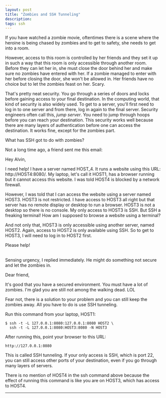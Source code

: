 ```yaml
---
layout: post
title: "Zombies and SSH Tunneling"
description: 
tags: ssh
---
```


If you have watched a zombie movie, oftentimes there is a scene where the heroine
is being chased by zombies and to get to safety, she needs to get into a room.

However, access to this room is controlled by her friends and they set it up in such a way 
that this room is only accessible 
through another room. Before they can let her in, she must close the door behind her
and make sure no zombies have entered with her. If a zombie managed to enter with her
before closing the door, she won't be allowed in.
Her friends have no choice but to let the zombies feast on her. Scary.

That's pretty neat security. You go through a series
of doors and locks before gaining access to your final destination.
In the computing world, that kind of security is also widely used. To get to a server, 
you'll first need to log in to one server and from there, log in again to the final server.
Security engineers often call this, *jump server*. 
You need to jump through hoops before you can reach your destination.
This security works well because there are many layers of authentication before one can access the destination.
It works fine, except for the zombies part.

What has SSH got to do with zombies?

Not a long time ago, a friend sent me this email:

>
Hey Alvin,
>
I need help! I have a server named HOST_4. It runs a website using this URL: http://HOST4:8080/.
My laptop, let's call it HOST1, has a browser running but it cannot access this website. 
I was told HOST4 is blocked by a network firewall.
>
However, I was told that I can access the website using a server named HOST3.
HOST3 is not restricted.
I have access to HOST3 all right but that server has no remote display or desktop to run a browser.
HOST3 is not a desktop so there is no console.
My only access to HOST3 is SSH. But SSH a freaking terminal! How am I supposed to browse a website using a terminal?
>
And not only that, HOST3 is only accessible using another server, named HOST2. Again, access to HOST2
is only available using SSH.
So to get to HOST3, I will need to log in to HOST2 first.
>
Please help!
>

<br>
Sensing urgency, I replied immediately. He might do something not secure and let the zombies in.

>
>
Dear friend,
>
It's good that you have a secured environment. You must have a lot of zombies.
I'm glad you are still not among the walking dead. LOL
>
Fear not, there is a solution to your problem
and you can still keep the zombies away. All you have to do is use SSH tunneling.
>
Run this command from your laptop, HOST1:
>
```
$ ssh -t -L 127.0.0.1:8080:127.0.0.1:8080 HOST2 \
  ssh -t -L 127.0.0.1:8080:HOST3:8080 -N HOST3
```
>
After running this, point your browser to this URL:
```
http://127.0.0.1:8080
```

This is called SSH tunneling. If your only access is SSH, which is port 22,
you can still access other ports of your destination, even if 
you go through many layers of servers.

There is no mention of HOST4 in 
the ssh command above because the effect of running this command
is like you are on HOST3, which has access to HOST4.

---
